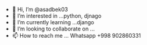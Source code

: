 - 👋 Hi, I’m @asadbek03
- 👀 I’m interested in ...python, djnago
- 🌱 I’m currently learning ...django
- 💞️ I’m looking to collaborate on ...
- 📫 How to reach me ... Whatsapp +998 902860331

<!---
asadbek03/asadbek03 is a ✨ special ✨ repository because its `README.md` (this file) appears on your GitHub profile.
You can click the Preview link to take a look at your changes.
--->
